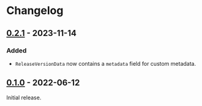 # Changelog

## [0.2.1] - 2023-11-14

### Added

- `ReleaseVersionData` now contains a `metadata` field for custom metadata.

## [0.1.0] - 2022-06-12

Initial release.

[0.2.1]: https://github.com/nextest-rs/mukti/releases/tag/mukti-metadata-0.2.1
[0.1.0]: https://github.com/nextest-rs/mukti/releases/tag/mukti-metadata-0.1.0
